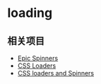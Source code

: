 <script setup>
import LoadingBox from '../components/loading/LoadingBox.vue'
import LoadingCircle from '../components/loading/LoadingCircle.vue'
import load4 from '../components/loading/load4.vue'
import load5 from '../components/loading/load5.vue'
import load6 from '../components/loading/load6.vue'
import load7 from '../components/loading/load7.vue'
import LoadingCollection from '../components/loading/LoadingCollection.vue'
</script>

# loading

<LoadingCollection />

## 相关项目

- [Epic Spinners](https://epic-spinners.epicmax.co)
- [CSS Loaders](https://loading.io/css/)
- [CSS loaders and Spinners](https://cssloaders.github.io/)
